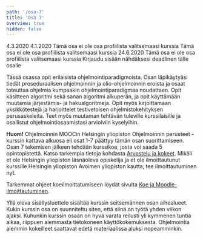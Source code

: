 ```yaml
---
path: '/osa-7'
title: 'Osa 7'
overview: true
hidden: false
---
```


<only-for-course-variant variant="dl">
  <deadline>4.3.2020</deadline>
</only-for-course-variant>

<only-for-course-variant variant="nodl">
  <deadline>4.1.2020</deadline>
</only-for-course-variant>

<only-for-course-variant variant="ohja-dl">
  <deadline>Tämä osa ei ole osa profiilista valitsemaasi kurssia</deadline>
</only-for-course-variant>

<only-for-course-variant variant="ohja-nodl">
  <deadline>Tämä osa ei ole osa profiilista valitsemaasi kurssia</deadline>
</only-for-course-variant>

<only-for-course-variant variant="kesa-dl">
  <deadline>24.6.2020</deadline>
</only-for-course-variant>

<only-for-course-variant variant="kesa-ohja-dl">
  <deadline>Tämä osa ei ole osa profiilista valitsemaasi kurssia</deadline>
</only-for-course-variant>

<only-for-not-logged-in>
  <deadline>Kirjaudu sisään nähdäksesi deadlinen tälle osalle</deadline>
</only-for-not-logged-in>

Tässä osassa opit erilaisista ohjelmointiparadigmoista. Osan läpikäytyäsi tiedät proseduraalisen ohjelmoinnin ja olio-ohjelmoinnin eroista ja osaat toteuttaa ohjelmia kumpaakin ohjelmointiparadigmaa noudattaen. Opit käsitteen algoritmi sekä sanan algoritmi alkuperän, ja opit käyttämään muutamia järjestämis- ja hakualgoritmeja. Opit myös kirjoittamaan yksikkötestejä ja harjoittelet testivetoisen ohjelmistokehityksen perusaskeleita. Teet myös muutaman tehtävän tuleville kurssilaisille ja osallistut ohjelmointiosaamistasi arvioiviin kyselyihin.

<text-box variant="hint" name="Kurssin kokeesta">

**Huom!** Ohjelmoinnin MOOCin Helsingin yliopiston Ohjelmoinnin perusteet -kurssin kattava alkuosa eli osat 1-7 päättyy tämän osan suorittamiseen. Osan 7 tekemisen jälkeen tehdään kurssikoe, josta voi saada 5 opintopistettä. Katso tarkempia tietoja kohdasta [Arvostelu ja kokeet](/arvostelu-ja-kokeet). Mikäli et ole Helsingin yliopiston läsnäoleva opiskelija ja et ole ilmoittautunut kurssille Helsingin yliopiston Avoimen yliopiston kautta, tee ilmoittautuminen nyt.

Tarkemmat ohjeet koeilmoittatumiseen löydät sivulta [Koe ja Moodle-ilmoittautuminen](/koe-ja-moodle-ilmoittautuminen).

</text-box>

<please-login></please-login>

<pages-in-this-section></pages-in-this-section>

Yllä oleva sisällysluettelo sisältää kurssin seitsemännen osan aihealueet. Kukin kurssin osa on suunniteltu siten, että siinä on työtä yhden viikon ajaksi. Kuhunkin kurssin osaan on hyvä varata reilusti yli kymmenen tuntia aikaa, riippuen aiemmasta tietokoneen käyttökokemuksesta. Ohjelmointia aiemmin kokeilleet saattavat edetä materiaalissa aluksi nopeamminkin.


<exercises-in-this-section></exercises-in-this-section>
